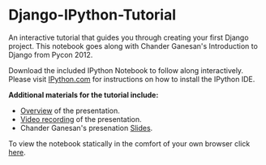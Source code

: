 Django-IPython-Tutorial
=======================

An interactive tutorial that guides you through creating your first Django project. This notebook goes along with Chander Ganesan's Introduction to Django from Pycon 2012. 

Download the included IPython Notebook to follow along interactively. Please visit [IPython.com](http://ipython.org/install.html) for instructions on how to install the IPython IDE.

**Additional materials for the tutorial include:**

*  [Overview](https://us.pycon.org/2012/schedule/presentation/327/) of the presentation. 
*  [Video recording](http://youtu.be/hp5ymCrD9yw) of the presentation.
*  Chander Ganesan's presenation [Slides](http://www.otg-nc.com/site_media/pdf/django2012.pdf).

To view the notebook statically in the comfort of your own browser click [here](http://nbviewer.ipython.org/urls/raw.github.com/agconti/Django-IPython-Tutorial/master/django_tut.ipynb).
